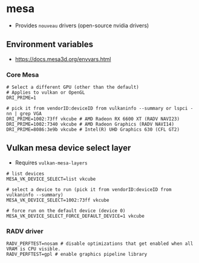 # mesa

- Provides `nouveau` drivers (open-source nvidia drivers)

## Environment variables

- <https://docs.mesa3d.org/envvars.html>

### Core Mesa

```shell
# Select a different GPU (other than the default)
# Applies to vulkan or OpenGL
DRI_PRIME=1

# pick it from vendorID:deviceID from vulkaninfo --summary or lspci -nn | grep VGA
DRI_PRIME=1002:73ff vkcube # AMD Radeon RX 6600 XT (RADV NAVI23)
DRI_PRIME=1002:7340 vkcube # AMD Radeon Graphics (RADV NAVI14)
DRI_PRIME=8086:3e9b vkcube # Intel(R) UHD Graphics 630 (CFL GT2)
```

## Vulkan mesa device select layer

- Requires `vulkan-mesa-layers`

```shell
# list devices
MESA_VK_DEVICE_SELECT=list vkcube

# select a device to run (pick it from vendorID:deviceID from vulkaninfo --summary)
MESA_VK_DEVICE_SELECT=1002:73ff vkcube
```

```shell
# force run on the default device (device 0)
MESA_VK_DEVICE_SELECT_FORCE_DEFAULT_DEVICE=1 vkcube
```

### RADV driver

```shell
RADV_PERFTEST=nosam # disable optimizations that get enabled when all VRAM is CPU visible.
RADV_PERFTEST=gpl # enable graphics pipeline library
```
